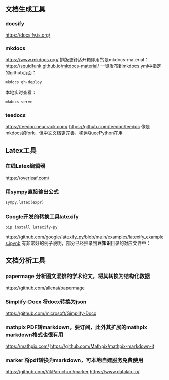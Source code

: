## 文档生成工具

### docsify
https://docsify.js.org/

### mkdocs
https://www.mkdocs.org/
排版更舒适开箱即用的是mkdocs-material：
https://squidfunk.github.io/mkdocs-material/
一键发布到mkdocs.yml中指定的github页面：
```sh
mkdocs gh-deploy
```
本地实时查看：
```sh
mkdocs serve
```

### teedocs
https://teedoc.neucrack.com/
https://github.com/teedoc/teedoc
像是mkdocs的fork，但中文文档更完善，移远QuecPython在用

## Latex工具
### 在线Latex编辑器
https://overleaf.com/
### 用sympy直接输出公式
```python
sympy.latex(expr)
```
### Google开发的转换工具latexify
```sh
pip install latexify-py
```
https://github.com/google/latexify_py/blob/main/examples/latexify_examples.ipynb 有非常好的例子说明，部分已经抄录到**豆知识**目录的对应文件中：

## 文档分析工具

### papermage 分析图文混排的学术论文，将其转换为结构化数据
https://github.com/allenai/papermage

### Simplify-Docx 将docx转换为json
https://github.com/microsoft/Simplify-Docx

### mathpix PDF转markdown，要订阅，此外其扩展的mathpix markdown格式也很有用
https://mathpix.com/
https://github.com/Mathpix/mathpix-markdown-it

### marker 将pdf转换为markdown，可本地自建服务免费使用
https://github.com/VikParuchuri/marker
https://www.datalab.to/